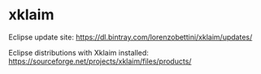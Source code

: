 # xklaim

Eclipse update site: https://dl.bintray.com/lorenzobettini/xklaim/updates/

Eclipse distributions with Xklaim installed: https://sourceforge.net/projects/xklaim/files/products/
